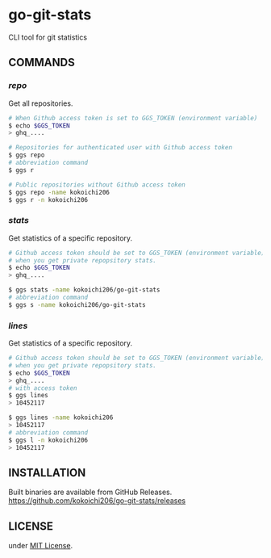 # go-git-stats

CLI tool for git statistics

## COMMANDS

### _repo_

Get all repositories.

```sh
# When Github access token is set to GGS_TOKEN (environment variable)
$ echo $GGS_TOKEN
> ghq_....

# Repositories for authenticated user with Github access token
$ ggs repo
# abbreviation command
$ ggs r

# Public repositories without Github access token
$ ggs repo -name kokoichi206
$ ggs r -n kokoichi206
```

### _stats_

Get statistics of a specific repository.

```sh
# Github access token should be set to GGS_TOKEN (environment variable)
# when you get private repopsitory stats.
$ echo $GGS_TOKEN
> ghq_....

$ ggs stats -name kokoichi206/go-git-stats
# abbreviation command
$ ggs s -name kokoichi206/go-git-stats
```

### _lines_

Get statistics of a specific repository.

```sh
# Github access token should be set to GGS_TOKEN (environment variable)
# when you get private repopsitory stats.
$ echo $GGS_TOKEN
> ghq_....
# with access token
$ ggs lines
> 10452117

$ ggs lines -name kokoichi206
> 10452117
# abbreviation command
$ ggs l -n kokoichi206
> 10452117
```

## INSTALLATION

Built binaries are available from GitHub Releases.
https://github.com/kokoichi206/go-git-stats/releases

## LICENSE

under [MIT License](./LICENSE).

